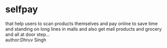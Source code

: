 # selfpay
that help users to scan products themselves and pay online to save time and standing on long lines in malls and also get mall products and grocery and all at door step...
<br>
author:Dhruv Singh
